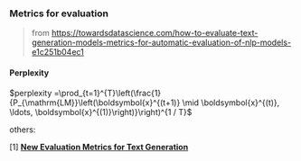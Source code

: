 ### Metrics for evaluation

> from https://towardsdatascience.com/how-to-evaluate-text-generation-models-metrics-for-automatic-evaluation-of-nlp-models-e1c251b04ec1

#### Perplexity

$perplexity =\prod_{t=1}^{T}\left(\frac{1}{P_{\mathrm{LM}}\left(\boldsymbol{x}^{(t+1)} \mid \boldsymbol{x}^{(t)}, \ldots, \boldsymbol{x}^{(1)}\right)}\right)^{1 / T}$



others: 

[1] [**New Evaluation Metrics for Text Generation**](https://52paper.github.io/slides/20200514_rickywchen.pdf)

